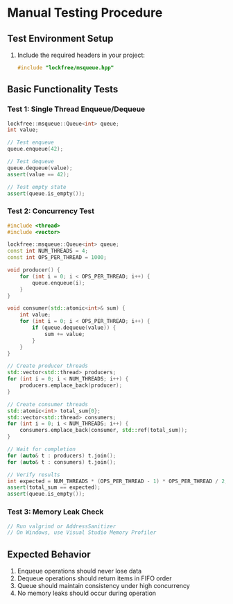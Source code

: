 # Manual Testing Procedure

## Test Environment Setup
1. Include the required headers in your project:
   ```cpp
   #include "lockfree/msqueue.hpp"
   ```

## Basic Functionality Tests

### Test 1: Single Thread Enqueue/Dequeue
```cpp
lockfree::msqueue::Queue<int> queue;
int value;

// Test enqueue
queue.enqueue(42);

// Test dequeue
queue.dequeue(value);
assert(value == 42);

// Test empty state
assert(queue.is_empty());
```

### Test 2: Concurrency Test
```cpp
#include <thread>
#include <vector>

lockfree::msqueue::Queue<int> queue;
const int NUM_THREADS = 4;
const int OPS_PER_THREAD = 1000;

void producer() {
    for (int i = 0; i < OPS_PER_THREAD; i++) {
        queue.enqueue(i);
    }
}

void consumer(std::atomic<int>& sum) {
    int value;
    for (int i = 0; i < OPS_PER_THREAD; i++) {
        if (queue.dequeue(value)) {
            sum += value;
        }
    }
}

// Create producer threads
std::vector<std::thread> producers;
for (int i = 0; i < NUM_THREADS; i++) {
    producers.emplace_back(producer);
}

// Create consumer threads
std::atomic<int> total_sum{0};
std::vector<std::thread> consumers;
for (int i = 0; i < NUM_THREADS; i++) {
    consumers.emplace_back(consumer, std::ref(total_sum));
}

// Wait for completion
for (auto& t : producers) t.join();
for (auto& t : consumers) t.join();

// Verify results
int expected = NUM_THREADS * (OPS_PER_THREAD - 1) * OPS_PER_THREAD / 2;
assert(total_sum == expected);
assert(queue.is_empty());
```

### Test 3: Memory Leak Check
```cpp
// Run valgrind or AddressSanitizer
// On Windows, use Visual Studio Memory Profiler
```

## Expected Behavior
1. Enqueue operations should never lose data
2. Dequeue operations should return items in FIFO order
3. Queue should maintain consistency under high concurrency
4. No memory leaks should occur during operation